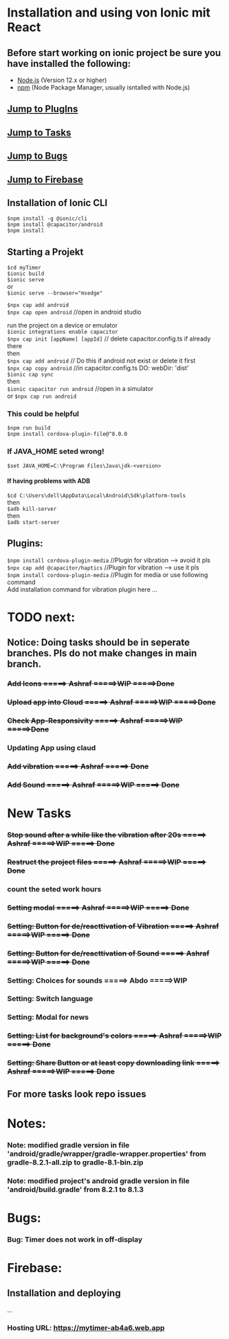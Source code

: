 # Installation and using von Ionic mit React  

## Before start working on ionic project be sure you have installed the following:  
- [Node.js](https://nodejs.org/) (Version 12.x or higher)        
- [npm](https://www.npmjs.com/) (Node Package Manager, usually isntalled with Node.js)        
  


## [Jump to PlugIns](#plugin)  
## [Jump to Tasks](#tasks)  
## [Jump to Bugs](#bugs) 
## [Jump to Firebase](#firebase) 
  



## Installation of Ionic CLI  
```$npm install -g @ionic/cli```  
```$npm install @capacitor/android```  
```$npm install```  

## Starting a Projekt  
```$cd myTimer```  
```$ionic build```  
```$ionic serve```  
or  
```$ionic serve --browser="msedge"```  

```$npx cap add android```  
```$npx cap open android```        //open in android studio  


run the project on a device or emulator  
```$ionic integrations enable capacitor```  
```$npx cap init [appName] [appId]```        // delete capacitor.config.ts if already there  
then  
```$npx cap add android```        // Do this if android not exist or delete it first  
```$npx cap copy android```        //in capacitor.config.ts DO: webDir: 'dist'  
```$ionic cap sync```  
then  
```$ionic capacitor run android```        //open in a simulator  
or 
```$npx cap run android```  

### This could be helpful  
```$npm run build```  
```$npm install cordova-plugin-file@^8.0.0 ``` 

### If JAVA_HOME seted wrong!  
```$set JAVA_HOME=C:\Program Files\Java\jdk-<version>```  

#### If having problems with ADB  
```$cd C:\Users\dell\AppData\Local\Android\Sdk\platform-tools```  
then  
```$adb kill-server```  
then  
```$adb start-server```  


  


<a id="plugin"></a>  
## Plugins:
```$npm install cordova-plugin-media```       //Plugin for vibration --> avoid it pls  
```$npx cap add @capacitor/haptics```        //Plugin for vibration --> use it pls  
```$npm install cordova-plugin-media```        //Plugin for media or use following command  
Add installation command for vibration plugin here ...  



  


<a id="tasks"></a> 
# TODO next:  
  
## Notice: Doing tasks should be in seperate branches. Pls do not make changes in main branch.  
  
### ~~Add Icons                 =====> Ashraf       =====>WIP =====>Done~~  
### ~~Upload app into Cloud       =====> Ashraf       =====>WIP  =====>Done~~  
### ~~Check App-Responsivity      =====> Ashraf       =====>WIP =====>Done~~  
### Updating App using claud  
### ~~Add vibration               =====> Ashraf     =====> Done~~  
### ~~Add Sound                   =====> Ashraf     =====>WIP =====> Done~~  
  
  
# New Tasks
### ~~Stop sound after a while like the vibration after 20s  =====> Ashraf     =====>WIP =====> Done~~  
### ~~Restruct the project files        =====> Ashraf     =====>WIP  =====> Done~~ 
### count the seted work hours  
### ~~Setting modal   =====> Ashraf     =====>WIP  =====> Done~~  
### ~~Setting:  Button for de/reacttivation of Vibration   =====> Ashraf     =====>WIP =====> Done~~ 
### ~~Setting: Button for de/reacttivation of Sound  =====> Ashraf     =====>WIP   =====> Done~~  
### Setting: Choices for sounds  =====> Abdo     =====>WIP 
### Setting:  Switch language  
### Setting: Modal for news  
### ~~Setting: List for background's colors  =====> Ashraf     =====>WIP  =====> Done~~  
### ~~Setting: Share Button or at least copy downloading link  =====> Ashraf     =====>WIP  =====> Done~~ 

## For more tasks look repo issues
  
  
  
# Notes:
### Note: modified gradle version in file 'android/gradle/wrapper/gradle-wrapper.properties' <distributionUrl> from gradle-8.2.1-all.zip to gradle-8.1-bin.zip
### Note: modified project's android gradle version in file 'android/build.gradle' from 8.2.1 to  8.1.3
  
    
      

<a id="bugs"></a> 
# Bugs:  
### Bug: Timer does not work in off-display  


  


<a id="firebase"></a> 
# Firebase:  
## Installation and deploying  
...
### Hosting URL: https://mytimer-ab4a6.web.app  
